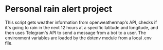 # Personal rain alert project
This script gets weather information from openweathermap's API, checks if it's going
to rain in the next 12 hours at a specific latitude and longitude, 
and then uses Telegram's API to send a message from a bot to a user.
The environment variables are loaded by the dotenv module from a local .env file.
